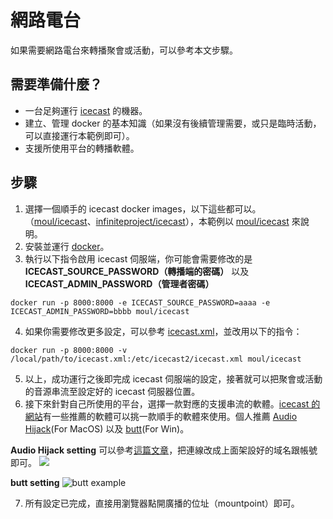 網路電台
===

如果需要網路電台來轉播聚會或活動，可以參考本文步驟。

## 需要準備什麼？

* 一台足夠運行 [icecast](https://icecast.org) 的機器。
* 建立、管理 docker 的基本知識（如果沒有後續管理需要，或只是臨時活動，可以直接運行本範例即可）。
* 支援所使用平台的轉播軟體。

## 步驟

1. 選擇一個順手的 icecast docker images，以下這些都可以。（[moul/icecast](https://hub.docker.com/r/moul/icecast)、[infiniteproject/icecast](https://hub.docker.com/r/infiniteproject/icecast)），本範例以 [moul/icecast](https://github.com/moul/docker-icecast) 來說明。
2. 安裝並運行 [docker](https://docs.docker.com/install/)。
3. 執行以下指令啟用 icecast 伺服端，你可能會需要修改的是 **ICECAST_SOURCE_PASSWORD（轉播端的密碼）** 以及 **ICECAST_ADMIN_PASSWORD（管理者密碼）**

```
docker run -p 8000:8000 -e ICECAST_SOURCE_PASSWORD=aaaa -e ICECAST_ADMIN_PASSWORD=bbbb moul/icecast
```

4. 如果你需要修改更多設定，可以參考 [icecast.xml](https://github.com/moul/docker-icecast/blob/master/etc/icecast2/icecast.xml)，並改用以下的指令：

```
docker run -p 8000:8000 -v /local/path/to/icecast.xml:/etc/icecast2/icecast.xml moul/icecast
```

5. 以上，成功運行之後即完成 icecast 伺服端的設定，接著就可以把聚會或活動的音源串流至設定好的 icecast 伺服器位置。
6. 接下來針對自己所使用的平台，選擇一款對應的支援串流的軟體。[icecast 的網站](http://icecast.org/apps/)有一些推薦的軟體可以挑一款順手的軟體來使用。個人推薦 [Audio Hijack]()(For MacOS) 以及 [butt](http://danielnoethen.de/)(For Win)。

**Audio Hijack setting**
可以參考[這篇文章](https://weblog.rogueamoeba.com/2018/06/28/migrating-your-broadcast-from-nicecast-to-audio-hijack/)，把連線改成上面架設好的域名跟帳號即可。
![](https://i.imgur.com/vukR09G.png)

**butt setting**
![butt example](https://i.imgur.com/EA3XF7U.jpg)

7. 所有設定已完成，直接用瀏覽器點開廣播的位址（mountpoint）即可。
